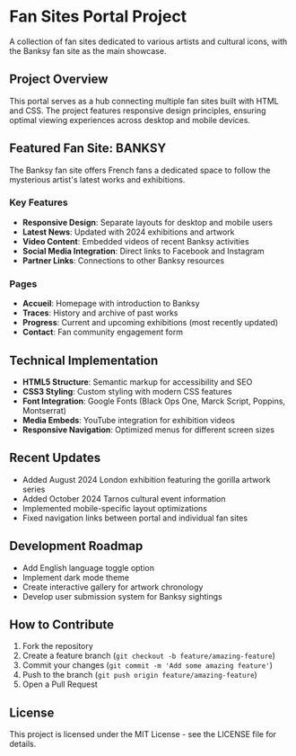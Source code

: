 # Fan Sites Portal Project

A collection of fan sites dedicated to various artists and cultural icons, with the Banksy fan site as the main showcase.

## Project Overview

This portal serves as a hub connecting multiple fan sites built with HTML and CSS. The project features responsive design principles, ensuring optimal viewing experiences across desktop and mobile devices.

## Featured Fan Site: BANKSY

The Banksy fan site offers French fans a dedicated space to follow the mysterious artist's latest works and exhibitions.

### Key Features

- **Responsive Design**: Separate layouts for desktop and mobile users
- **Latest News**: Updated with 2024 exhibitions and artwork
- **Video Content**: Embedded videos of recent Banksy activities
- **Social Media Integration**: Direct links to Facebook and Instagram
- **Partner Links**: Connections to other Banksy resources

### Pages

- **Accueil**: Homepage with introduction to Banksy
- **Traces**: History and archive of past works
- **Progress**: Current and upcoming exhibitions (most recently updated)
- **Contact**: Fan community engagement form

## Technical Implementation

- **HTML5 Structure**: Semantic markup for accessibility and SEO
- **CSS3 Styling**: Custom styling with modern CSS features
- **Font Integration**: Google Fonts (Black Ops One, Marck Script, Poppins, Montserrat)
- **Media Embeds**: YouTube integration for exhibition videos
- **Responsive Navigation**: Optimized menus for different screen sizes

## Recent Updates

- Added August 2024 London exhibition featuring the gorilla artwork series
- Added October 2024 Tarnos cultural event information
- Implemented mobile-specific layout optimizations
- Fixed navigation links between portal and individual fan sites

## Development Roadmap

- Add English language toggle option
- Implement dark mode theme
- Create interactive gallery for artwork chronology
- Develop user submission system for Banksy sightings

## How to Contribute

1. Fork the repository
2. Create a feature branch (`git checkout -b feature/amazing-feature`)
3. Commit your changes (`git commit -m 'Add some amazing feature'`)
4. Push to the branch (`git push origin feature/amazing-feature`)
5. Open a Pull Request

## License

This project is licensed under the MIT License - see the LICENSE file for details.
